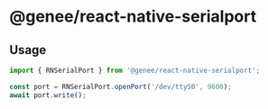 # @genee/react-native-serialport

## Usage
```typescript
import { RNSerialPort } from '@genee/react-native-serialport';

const port = RNSerialPort.openPort('/dev/ttyS0', 9600);
await port.write();

```